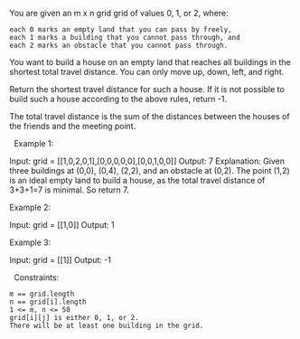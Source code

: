You are given an m x n grid grid of values 0, 1, or 2, where:


	each 0 marks an empty land that you can pass by freely,
	each 1 marks a building that you cannot pass through, and
	each 2 marks an obstacle that you cannot pass through.


You want to build a house on an empty land that reaches all buildings in the shortest total travel distance. You can only move up, down, left, and right.

Return the shortest travel distance for such a house. If it is not possible to build such a house according to the above rules, return -1.

The total travel distance is the sum of the distances between the houses of the friends and the meeting point.

 
Example 1:

Input: grid = [[1,0,2,0,1],[0,0,0,0,0],[0,0,1,0,0]]
Output: 7
Explanation: Given three buildings at (0,0), (0,4), (2,2), and an obstacle at (0,2).
The point (1,2) is an ideal empty land to build a house, as the total travel distance of 3+3+1=7 is minimal.
So return 7.


Example 2:

Input: grid = [[1,0]]
Output: 1


Example 3:

Input: grid = [[1]]
Output: -1


 
Constraints:


	m == grid.length
	n == grid[i].length
	1 <= m, n <= 50
	grid[i][j] is either 0, 1, or 2.
	There will be at least one building in the grid.

